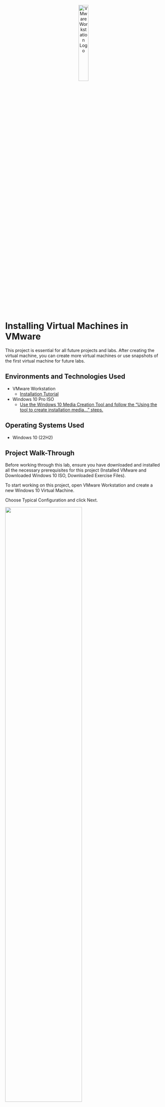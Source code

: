 <p align="center">
<img src="https://i.imgur.com/DP8qFNC.png" width="25%" height="25%" alt="VMware Workstation Logo"/>
</p>

# Installing Virtual Machines in VMware

This project is essential for all future projects and labs. After creating the virtual machine, you can create more virtual machines or use snapshots of the first virtual machine for future labs.

## Environments and Technologies Used

- VMware Workstation
    - [Installation Tutorial](https://knowledge.broadcom.com/external/article?articleNumber=387947)
- Windows 10 Pro ISO
    - [Use the Windows 10 Media Creation Tool and follow the “Using the tool to create installation media…” steps.](https://www.microsoft.com/en-us/software-download/windows10)

## Operating Systems Used
 - Windows 10 (22H2)

## Project Walk-Through
Before working through this lab, ensure you have downloaded and installed all the necessary prerequisites for this project (Installed VMware and Downloaded Windows 10 ISO, Downloaded Exercise Files).

To start working on this project, open VMware Workstation and create a new Windows 10 Virtual Machine.

Choose Typical Configuration and click Next.

<img src="https://i.imgur.com/TeEqZNO.png" height="70%" width="70%"/>

Select the “I will install the operating system later” option and click Next.

<img src="https://i.imgur.com/InT6alg.png" height="70%" width="70%"/>

The following settings should be automatically detected, and the default settings set by VMware are acceptable, so press Next until you Finish. If you have any other preferences, change them in the following sections. In my case, I changed the virtual machine's name to osTicket Lab and changed the location of the virtual Machine.

<img src="https://i.imgur.com/WICJMs3.png" height="70%" width="70%"/>

Now, we will be inserting the Windows 10 ISO. After finishing the configuration, the Virtual Machine should pop up in VMware Workstation. Click “Edit virtual machine settings” > Select “CD/DVD (SATA)” > “Use ISO image file:” > and select your Windows 10 ISO. After ensuring that your settings are similar to mine, press “OK”.

<img src="https://i.imgur.com/E051zZn.png" height="70%" width="70%"/>

After, “Power on this virtual machine” and click inside the VM, your mouse should be “captured” and cannot escape the VM. During this time, it is crucial that you enter an input so that Windows installation can start.

<img src="https://i.imgur.com/1VWBBwv.png" height="70%" width="70%"/>

When you get into the installation page, click on “Next” and “Install Now”. you should be taken into the “Activate Windows” page

<img src="https://i.imgur.com/RGg2TgA.png" height="70%" width="70%"/>

Select “I don’t have a product key,” select the Windows 10 Pro operating system, then press Next.

<img src="https://i.imgur.com/WBWCFQa.png" height="70%" width="70%"/>

Keep going with the installation until you get to the installation type page. Choose Custom.

<img src="https://i.imgur.com/Nd2Nyag.png" height="70%" width="70%"/>

Select Drive 0, press New, and hit Apply, OK, and Next. After that, windows should start installing.

<img src="https://i.imgur.com/jeEBNVv.png" height="70%" width="70%"/>

After that comes the Windows 10 configuration screen. Select your region and keyboard layout. If you want a second keyboard layout, choose “**Offline Account**.” Select **“Limited Experience”.** These steps are crucial for setting up the future labs.

<img src="https://i.imgur.com/lluxvlq.png" height="70%" width="70%"/>

When you get to the “Who’s going to use this PC” page, we are now at the stage of configuring the user. You will need multiple users with different names in future labs involving multiple virtual machines. In this case though, I will be creating the “basic” virtual machine with the following credentials

1. Name: labuser
2. Password: Password123!
3. Secret Questions: Whatever you choose/is memorable to you

<img src="https://i.imgur.com/lP54F9U.png" height="70%" width="70%"/>

When you get to the “Services” tab, click on “Not Now”.

<img src="https://i.imgur.com/o3Sf6QX.png" height="70%" width="70%"/>

Then, you can choose your privacy settings. In my case, I disabled all of them. Then press Accept

<img src="https://i.imgur.com/mbJksVi.png" height="70%" width="70%"/>

With the Customize Your Experience and Cortana pages, press SKIP and Not Now.

<img src="https://i.imgur.com/wqyMMe0.png" height="70%" width="70%"/>

Upon reaching the desktop, do any configurations you would like for the “basic” virtual machine. After, click on “Install Tools.”

<img src="https://i.imgur.com/CDsfM26.png" height="70%" width="70%"/>

After that, you should receive a pop-up about VMware tools. Open Windows File Explorer and navigate to VMware tools. (Or Click on the Pop Up to Install VMware Tools). Follow the installation and follow the Typical installation.

<img src="https://i.imgur.com/CgEleXk.png" height="70%" width="70%"/>

After successfully installing VMware Tools, a popup about the installation setup should appear. Press Yes and Windows should restart with the VMware Tools successfully finalized.

<img src="https://i.imgur.com/Iz2Magm.png" height="70%" width="70%"/>

After restarting, you can log in and do any final preference configurations before we create a snapshot.

In the VMware Workstation window itself (Not the Virtual Machine), select Edit > Preferences > Workspace > Save screenshots to: > Select save to: for wherever it is most convenient to store screenshots.

<img src="https://i.imgur.com/JgXapMb.png" height="70%" width="70%"/>

Finally, in the VMware Workstation window, right-click your Windows 10 virtual machine > Snapshot > Take Snapshot. In my case, I will name it “Basic”. You can use this snapshot to install/practice the various following labs and exercises.

<img src="https://i.imgur.com/UdK9smR.png" height="70%" width="70%"/>
